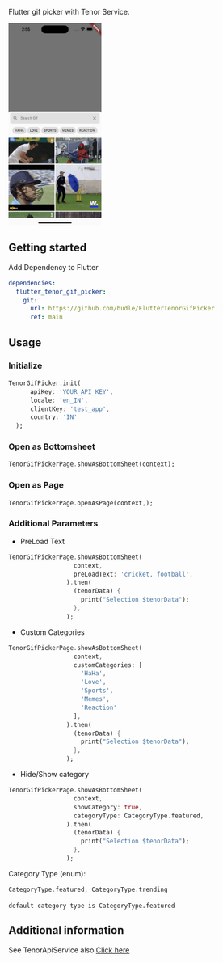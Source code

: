 <!--
This README describes the package. If you publish this package to pub.dev,
this README's contents appear on the landing page for your package.

For information about how to write a good package README, see the guide for
[writing package pages](https://dart.dev/guides/libraries/writing-package-pages).

For general information about developing packages, see the Dart guide for
[creating packages](https://dart.dev/guides/libraries/create-library-packages)
and the Flutter guide for
[developing packages and plugins](https://flutter.dev/developing-packages).
-->

Flutter gif picker with Tenor Service.

<img src='scr.png' height="400"/>

## Getting started

Add Dependency to Flutter
```yaml
dependencies:
  flutter_tenor_gif_picker:
    git:
      url: https://github.com/hudle/FlutterTenorGifPicker
      ref: main
```

## Usage

### Initialize
```dart
TenorGifPicker.init(
      apiKey: 'YOUR_API_KEY',
      locale: 'en_IN',
      clientKey: 'test_app',
      country: 'IN'
  );
```
### Open as Bottomsheet

```dart
TenorGifPickerPage.showAsBottomSheet(context);
```
### Open as Page

```dart
TenorGifPickerPage.openAsPage(context,);
```

### Additional Parameters

- PreLoad Text

```dart
TenorGifPickerPage.showAsBottomSheet(
                  context,
                  preLoadText: 'cricket, football',
                ).then(
                  (tenorData) {
                    print("Selection $tenorData");
                  },
                );
```
- Custom Categories

```dart
TenorGifPickerPage.showAsBottomSheet(
                  context,
                  customCategories: [
                    'HaHa',
                    'Love',
                    'Sports',
                    'Memes',
                    'Reaction'
                  ],
                ).then(
                  (tenorData) {
                    print("Selection $tenorData");
                  },
                );
```
- Hide/Show category

```dart
TenorGifPickerPage.showAsBottomSheet(
                  context,
                  showCategory: true,
                  categoryType: CategoryType.featured,
                ).then(
                  (tenorData) {
                    print("Selection $tenorData");
                  },
                );


```
Category Type (enum):
```dart
CategoryType.featured, CategoryType.trending
```

`default category type is CategoryType.featured`

## Additional information

See TenorApiService also [Click here](https://github.com/hudle/FlutterTenorApiService)
